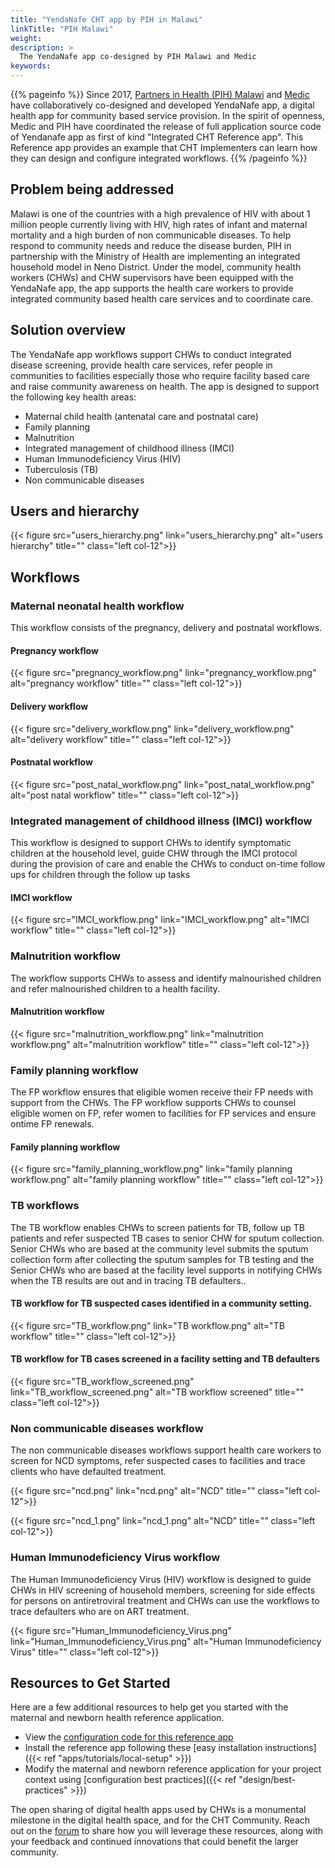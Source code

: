 ```yaml
---
title: "YendaNafe CHT app by PIH in Malawi"
linkTitle: "PIH Malawi"
weight:
description: >
  The YendaNafe app co-designed by PIH Malawi and Medic
keywords:  
---
```

{{% pageinfo %}}
Since 2017, [Partners in Health (PIH) Malawi](https://www.pih.org/country/malawi) and [Medic](https://medic.org/) have collaboratively co-designed and developed YendaNafe app, a digital health app for community based service provision. In the spirit of openness, Medic and PIH have coordinated the release of full application source code of Yendanafe app as first of kind "Integrated CHT Reference app". This Reference app provides an example that CHT Implementers can learn how they can design and configure integrated workflows.
{{% /pageinfo %}}

## Problem being addressed
Malawi is one of the countries with a high prevalence of HIV with about 1 million people currently living with HIV, high rates of infant and maternal mortality and a high burden of non communicable diseases. To help respond to community needs and reduce the disease burden, PIH in partnership with the Ministry of Health are implementing an integrated household model in Neno District. Under the model, community health workers (CHWs) and CHW supervisors have been equipped with the YendaNafe app, the app supports the health care workers to provide integrated community based health care services and to coordinate care.

## Solution overview
The YendaNafe app workflows support CHWs to conduct integrated disease screening, provide health care services, refer people in communities to facilities especially those who require facility based care and raise community awareness on health. The app is designed to support the following key health areas:
* Maternal child health (antenatal care and postnatal care)
* Family planning
* Malnutrition
* Integrated management of childhood illness (IMCI)
* Human Immunodeficiency Virus (HIV)
* Tuberculosis (TB)
* Non communicable diseases


## Users and hierarchy

{{< figure src="users_hierarchy.png"  link="users_hierarchy.png" alt="users hierarchy" title="" class="left col-12">}}

## Workflows
### Maternal neonatal health workflow
This workflow consists of the pregnancy, delivery and postnatal workflows.

#### Pregnancy workflow

{{< figure src="pregnancy_workflow.png"  link="pregnancy_workflow.png" alt="pregnancy workflow" title="" class="left col-12">}}

#### Delivery workflow
{{< figure src="delivery_workflow.png"  link="delivery_workflow.png" alt="delivery workflow" title="" class="left col-12">}}

#### Postnatal workflow
{{< figure src="post_natal_workflow.png"  link="post_natal_workflow.png" alt="post natal workflow" title="" class="left col-12">}}

### Integrated management of childhood illness (IMCI) workflow
This workflow is designed to support CHWs to identify symptomatic children at the household level, guide CHW through the IMCI protocol during the provision of care and enable the CHWs to conduct on-time follow ups for children through the follow up tasks

#### IMCI workflow

{{< figure src="IMCI_workflow.png"  link="IMCI_workflow.png" alt="IMCI workflow" title="" class="left col-12">}}

### Malnutrition workflow
The workflow supports CHWs to assess and identify malnourished children and refer malnourished children to a health facility.

#### Malnutrition workflow

{{< figure src="malnutrition_workflow.png"  link="malnutrition workflow.png" alt="malnutrition workflow" title="" class="left col-12">}}


### Family planning workflow
The FP workflow ensures that eligible women receive their FP needs with support from the CHWs. The FP workflow supports CHWs to counsel eligible women on FP, refer women to facilities for FP services and ensure ontime FP renewals.

#### Family planning workflow

{{< figure src="family_planning_workflow.png"  link="family planning workflow.png" alt="family planning workflow" title="" class="left col-12">}}


### TB workflows
The TB workflow enables CHWs to screen patients for TB, follow up TB patients and refer suspected TB cases to senior CHW for sputum collection. Senior CHWs who are based at the community level submits the sputum collection form after collecting the sputum samples for TB testing and the Senior CHWs who are based at the facility level supports in notifying CHWs when the TB results are out and in tracing TB defaulters..

#### TB workflow for TB suspected cases identified in a community setting.

{{< figure src="TB_workflow.png"  link="TB workflow.png" alt="TB workflow" title="" class="left col-12">}}

#### TB workflow for TB cases screened in a facility setting and TB defaulters

{{< figure src="TB_workflow_screened.png"  link="TB_workflow_screened.png" alt="TB workflow screened" title="" class="left col-12">}}

### Non communicable diseases workflow
The non communicable diseases workflows support health care workers to screen for NCD symptoms, refer suspected cases to facilities and trace clients who have defaulted treatment.

{{< figure src="ncd.png"  link="ncd.png" alt="NCD" title="" class="left col-12">}}

{{< figure src="ncd_1.png"  link="ncd_1.png" alt="NCD" title="" class="left col-12">}}

### Human Immunodeficiency Virus workflow
The Human Immunodeficiency Virus (HIV) workflow is designed to guide CHWs in HIV screening of household members, screening for side effects for persons on antiretroviral treatment and CHWs can use the workflows to trace defaulters who are on ART treatment.

{{< figure src="Human_Immunodeficiency_Virus.png"  link="Human_Immunodeficiency_Virus.png" alt="Human Immunodeficiency Virus" title="" class="left col-12">}}

## Resources to Get Started

Here are a few additional resources to help get you started with the maternal and newborn health reference application.

- View the [configuration code for this reference app](https://github.com/medic/cht-pih-malawi-app)
- Install the reference app following these [easy installation instructions]({{< ref "apps/tutorials/local-setup" >}})
- Modify the maternal and newborn reference application for your project context using [configuration best practices]({{< ref "design/best-practices" >}})

The open sharing of digital health apps used by CHWs is a monumental milestone in the digital health space, and for the CHT Community. Reach out on the [forum](https://forum.communityhealthtoolkit.org/) to share how you will leverage these resources, along with your feedback and continued innovations that could benefit the larger community.
